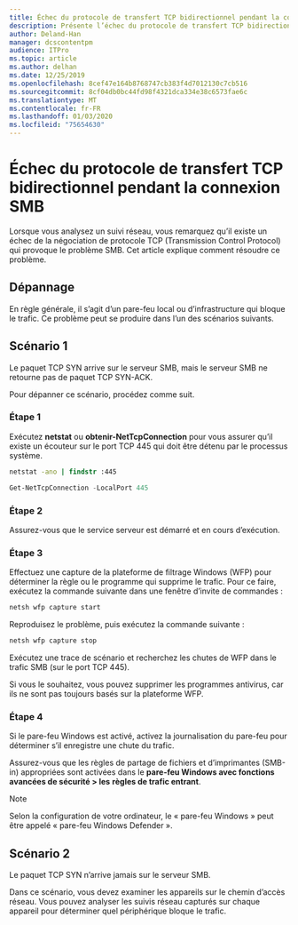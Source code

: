 ```yaml
---
title: Échec du protocole de transfert TCP bidirectionnel pendant la connexion SMB
description: Présente l’échec du protocole de transfert TCP bidirectionnel pendant la connexion SMB.
author: Deland-Han
manager: dcscontentpm
audience: ITPro
ms.topic: article
ms.author: delhan
ms.date: 12/25/2019
ms.openlocfilehash: 8cef47e164b8768747cb383f4d7012130c7cb516
ms.sourcegitcommit: 8cf04db0bc44fd98f4321dca334e38c6573fae6c
ms.translationtype: MT
ms.contentlocale: fr-FR
ms.lasthandoff: 01/03/2020
ms.locfileid: "75654630"
---
```

# <a name="tcp-three-way-handshake-failure-during-smb-connection"></a>Échec du protocole de transfert TCP bidirectionnel pendant la connexion SMB

Lorsque vous analysez un suivi réseau, vous remarquez qu’il existe un échec de la négociation de protocole TCP (Transmission Control Protocol) qui provoque le problème SMB. Cet article explique comment résoudre ce problème.

## <a name="troubleshooting"></a>Dépannage

En règle générale, il s’agit d’un pare-feu local ou d’infrastructure qui bloque le trafic. Ce problème peut se produire dans l’un des scénarios suivants.

## <a name="scenario-1"></a>Scénario 1

Le paquet TCP SYN arrive sur le serveur SMB, mais le serveur SMB ne retourne pas de paquet TCP SYN-ACK.

Pour dépanner ce scénario, procédez comme suit.

### <a name="step-1"></a>Étape 1

Exécutez **netstat** ou **obtenir-NetTcpConnection** pour vous assurer qu’il existe un écouteur sur le port TCP 445 qui doit être détenu par le processus système.

```cmd
netstat -ano | findstr :445
```

```PowerShell
Get-NetTcpConnection -LocalPort 445
```

### <a name="step-2"></a>Étape 2

Assurez-vous que le service serveur est démarré et en cours d’exécution.

### <a name="step-3"></a>Étape 3

Effectuez une capture de la plateforme de filtrage Windows (WFP) pour déterminer la règle ou le programme qui supprime le trafic. Pour ce faire, exécutez la commande suivante dans une fenêtre d’invite de commandes :

```cmd
netsh wfp capture start
```

Reproduisez le problème, puis exécutez la commande suivante :

```cmd
netsh wfp capture stop
```

Exécutez une trace de scénario et recherchez les chutes de WFP dans le trafic SMB (sur le port TCP 445).

Si vous le souhaitez, vous pouvez supprimer les programmes antivirus, car ils ne sont pas toujours basés sur la plateforme WFP.

### <a name="step-4"></a>Étape 4

Si le pare-feu Windows est activé, activez la journalisation du pare-feu pour déterminer s’il enregistre une chute du trafic.

Assurez-vous que les règles de partage de fichiers et d’imprimantes (SMB-in) appropriées sont activées dans le **pare-feu Windows avec fonctions avancées de sécurité \> les** **règles de trafic entrant**.

> [!NOTE]
> Selon la configuration de votre ordinateur, le « pare-feu Windows » peut être appelé « pare-feu Windows Defender ».

## <a name="scenario-2"></a>Scénario 2

Le paquet TCP SYN n’arrive jamais sur le serveur SMB.

Dans ce scénario, vous devez examiner les appareils sur le chemin d’accès réseau. Vous pouvez analyser les suivis réseau capturés sur chaque appareil pour déterminer quel périphérique bloque le trafic.
